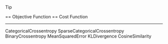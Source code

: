 
>[!tip]
>== Objective Function 
>== Cost Function

---

CategoricalCrossentropy
SparseCategoricalCrossentropy
BinaryCrossentropy
MeanSquaredError
KLDivergence
CosineSimilarity


